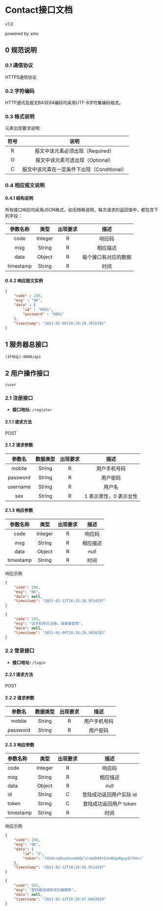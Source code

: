 # Contact接口文档

v1.0

powered by xmx

## 0 规范说明

### 0.1 通信协议

HTTPS通信协议

### 0.2 字符编码

HTTP通讯及报文BASE64编码均采用UTF-8字符集编码格式。

### 0.3 格式说明

元素出现要求说明:

| 符号 |                    说明                     |
| :--: | :-----------------------------------------: |
|  R   |      报文中该元素必须出现（Required）       |
|  O   |      报文中该元素可选出现（Optional）       |
|  C   | 报文中该元素在一定条件下出现（Conditional） |

### 0.4 相应报文说明

#### 0.4.1 结构说明

所有接口响应均采用JSON格式，如无特殊说明，每次请求的返回值中，都包含下列字段：

| 参数名称  |  类型   | 出现要求 |         描述         |
| :-------: | :-----: | :------: | :------------------: |
|   code    | Integer |    R     |        响应码        |
|    msg    | String  |    R     |       相应描述       |
|   data    | Object  |    R     | 每个接口有对应的数据 |
| timestamp | String  |    R     |         时间         |

#### 0.4.2 响应报文实例

```json
{
    "code" : 200,
    "msg" : "OK",
    "data" : {
        "id" : "0001",
        "password" : "0001"
    },
    "timestamp": "2021-02-09T20:28:29.3658782"
}
```



## 1 服务器总接口

```
(IP地址):8080/api
```

## 2 用户操作接口

```
/user
```

### 2.1 注册接口

- **接口地址:**	`/register`

#### 2.1.1 请求方法

POST

#### 2.1.2 请求参数

|  参数名  | 数据类型 | 出现要求 |          描述          |
| :------: | :------: | :------: | :--------------------: |
|  moblie  |  String  |    R     |      用户手机号码      |
| password |  String  |    R     |        用户密码        |
| username |  String  |    R     |         用户名         |
|   sex    |  String  |    R     | 1 表示男性，0 表示女性 |

#### 2.1.3 响应参数

| 参数名称  |  类型   | 出现要求 |   描述   |
| :-------: | :-----: | :------: | :------: |
|   code    | Integer |    R     |  响应码  |
|    msg    | String  |    R     | 相应描述 |
|   data    | Object  |    R     |   null   |
| timestamp | String  |    R     |   时间   |

响应示例

```json
{
    "code": 200,
    "msg": "OK",
    "data": null,
    "timestamp": "2021-02-12T16:25:36.9514297"
}
```

```json
{
    "code": 503,
    "msg": "该手机号已注册，请直接登录",
    "data": null,
    "timestamp": "2021-02-09T20:28:29.3658782"
}
```

### 2.2 登录接口

- **接口地址:**	`/login`

#### 2.2.1 请求方法

POST

#### 2.2.2 请求参数

|  参数名  | 数据类型 | 出现要求 |     描述     |
| :------: | :------: | :------: | :----------: |
|  moblie  |  String  |    R     | 用户手机号码 |
| password |  String  |    R     |   用户密码   |

#### 2.2.3 响应参数

| 参数名称  |  类型   | 出现要求 |          描述           |
| :-------- | :-----: | :------: | :---------------------: |
| code      | Integer |    R     |         响应码          |
| msg       | String  |    R     |        相应描述         |
| data      | Object  |    R     |          null           |
| id        | String  |    C     | 登陆成功返回用户实际 id |
| token     | String  |    C     | 登陆成功返回用户 token  |
| timestamp | String  |    R     |          时间           |

响应示例

```json
{
    "code": 200,
    "msg": "OK",
    "data": {
        "id": "2",
        "token": "l85Xs+pDuyOvva68QclCuKdO49rD1U4DqwNgspSlFHc="
    },
    "timestamp": "2021-02-12T16:25:36.9514297"
}
```

```json
{
    "code": 503,
    "msg": "密码错误或账号已被删除",
    "data": null,
    "timestamp": "2021-02-12T16:28:47.6843639"
}
```

